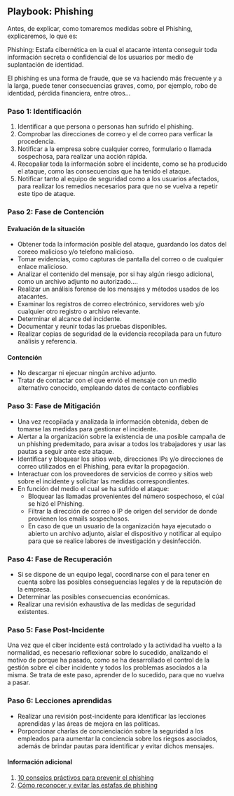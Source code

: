 ## Playbook: Phishing

Antes, de explicar, como tomaremos medidas sobre el Phishing, explicaremos, lo que es:

Phishing: Estafa cibernética en la cual el atacante intenta conseguir toda información secreta o confidencial de los usuarios por medio de suplantación de identidad.

El phishing es una forma de fraude, que se va haciendo más frecuente y a la larga, puede tener consecuencias graves, como, por ejemplo, robo de identidad, pérdida financiera, entre otros...

### Paso 1: Identificación

1. Identificar a que persona o personas han sufrido el phishing.
1. Comprobar las direcciones de correo y el de correo para verficar la procedencia.
1. Notificar a la empresa sobre cualquier correo, formulario o llamada sospechosa, para realizar una acción rápida.
1. Recopaliar toda la información sobre el incidente, como se ha producido el ataque, como las consecuencias que ha tenido el ataque.
1. Notificar tanto al equipo de seguridad como a los usuarios afectados, para realizar los remedios necesarios para que no se vuelva a repetir este tipo de ataque.

### Paso 2: Fase de Contención

#### Evaluación de la situación

* Obtener toda la información posible del ataque, guardando los datos del coreeo malicioso y/o telefono malicioso.
* Tomar evidencias, como capturas de pantalla del correo o de cualquier enlace malicioso.
* Analizar el contenido del mensaje, por si hay algún riesgo adicional, como un archivo adjunto no autorizado....
* Realizar un análisis forense de los mensajes y métodos usados de los atacantes.
* Examinar los registros de correo electrónico, servidores web y/o cualquier otro registro o archivo relevante.
* Determinar el alcance del incidente.
* Documentar y reunir todas las pruebas disponibles.
* Realizar copias de seguridad de la evidencia recopilada para un futuro análisis y referencia.

#### Contención

* No descargar ni ejecuar ningún archivo adjunto.
* Tratar de contactar con el que envió el mensaje con un medio alternativo conocido, empleando datos de contacto confiables

### Paso 3: Fase de Mitigación

* Una vez recopilada y analizada la información obtenida, deben de tomarse las medidas para gestionar el incidente.
* Alertar a la organización sobre la existencia de una posible campaña de un phishing predemitado, para avisar a todos los trabajadores y usar las pautas a seguir ante este ataque.
* Identificar y bloquear los sitios web, direcciones IPs y/o direcciones de correo utilizados en el Phishing, para evitar la propagación.
* Interactuar con los proveedores de servicios de correo y sitios web sobre el incidente y solicitar las medidas correspondientes.
* En función del medio el cual se ha sufrido el ataque:
  * Bloquear las llamadas provenientes del número sospechoso, el cúal se hizó el    Phishing.
  * Filtrar la dirección de correo o IP de origen del servidor de donde provienen    los emails sospechosos.
  * En caso de que un usuario de la organización haya ejecutado o abierto un          archivo adjunto, aislar el dispositivo y notificar al equipo para que se          realice labores de investigación y desinfección.

### Paso 4: Fase de Recuperación

* Si se dispone de un equipo legal, coordinarse con el para tener en cuenta sobre las posibles conseguencias legales y de la reputación de la empresa.
* Determinar las posibles consecuencias económicas.
* Realizar una revisión exhaustiva de las medidas de seguridad existentes.

### Paso 5: Fase Post-Incidente

Una vez que el ciber incidente está controlado y la actividad ha vuelto a la normalidad, es necesario reflexionar sobre lo sucedido, analizando el motivo de porque ha pasado, como se ha desarrollado el control de la gestión sobre el ciber incidente y todos los problemas asociados a la misma. Se trata de este paso, aprender de lo sucedido, para que no vuelva a pasar.

### Paso 6: Lecciones aprendidas

* Realizar una revisión post-incidente para identificar las lecciones aprendidas y las áreas de mejora en las políticas.
* Porporcionar charlas de concienciación sobre la seguridad a los empleados para aumentar la conciencia sobre los riegsos asociados, además de brindar pautas para identificar y evitar dichos mensajes.

#### Información adicional

1. <a name="phishing-playbook-ref-1"></a>[10 consejos práctivos para prevenir el phishing](https://www.splashtop.com/es/blog/10-tips-employees-prevent-phishing)
1. <a name="phisphing-playbook-ref-2"></a>[Cómo reconocer y evitar las estafas de phishing](https://consumidor.ftc.gov/articulos/como-reconocer-y-evitar-las-estafas-de-phishing) 

